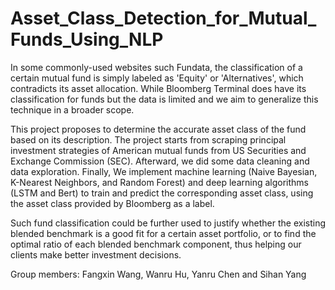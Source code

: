 # Asset_Class_Detection_for_Mutual_Funds_Using_NLP

In some commonly-used websites such Fundata, the classification of a certain mutual fund is simply labeled as 'Equity' or 'Alternatives', which contradicts its asset allocation. While Bloomberg Terminal does have its classification for funds but the data is limited and we aim to generalize this technique in a broader scope.

This project proposes to determine the accurate asset class of the fund based on its description. The project starts from scraping principal investment strategies of American mutual funds from US Securities and Exchange Commission (SEC). Afterward, we did some data cleaning and data exploration. Finally, We implement machine learning (Naive Bayesian, K-Nearest Neighbors, and Random Forest) and deep learning algorithms (LSTM and Bert) to train and predict the corresponding asset class, using the asset class provided by Bloomberg as a label.

Such fund classification could be further used to justify whether the existing blended benchmark is a good fit for a certain asset portfolio, or to find the optimal ratio of each blended benchmark component, thus helping our clients make better investment decisions.

Group members: Fangxin Wang, Wanru Hu, Yanru Chen and Sihan Yang
